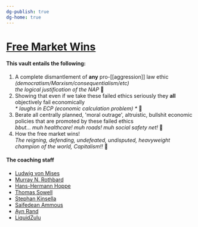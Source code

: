 ```yaml
---
dg-publish: true
dg-home: true
---
```

# [Free Market Wins](https://free-market-wins.vercel.app/)

#### This vault entails the following:
1. A complete dismantlement of **any** pro-[[aggression]] law ethic _(democratism/Marxism/consequentialism/etc)_\
   _the logical justification of the NAP_ 🌟
2. Showing that even if we take these failed ethics seriously they **all** objectively fail economically\
   _* laughs in ECP (economic calculation problem) *_ 🤣
3. Berate all centrally planned, 'moral outrage', altruistic, bullshit economic policies that are promoted by these failed ethics\
   _bbut... muh healthcare! muh roads! muh social safety net!_ 🤡
4. How the free market wins!\
   _The reigning, defending, undefeated, undisputed, heavyweight champion of the world, Capitalism!!_ 👑

#### The coaching staff
- [Ludwig von Mises](https://en.wikipedia.org/wiki/Ludwig_von_Mises)
- [Murray N. Rothbard](https://en.wikipedia.org/wiki/Murray_Rothbard)
- [Hans-Hermann Hoppe](https://en.wikipedia.org/wiki/Hans-Hermann_Hoppe)
- [Thomas Sowell](https://en.wikipedia.org/wiki/Thomas_Sowell)
- [Stephan Kinsella](https://en.wikipedia.org/wiki/Stephan_Kinsella)
- [Saifedean Ammous](https://saifedean.com/)
-  [Ayn Rand](https://en.wikipedia.org/wiki/Ayn_Rand)
- [LiquidZulu](https://www.youtube.com/@LiquidZulu)
